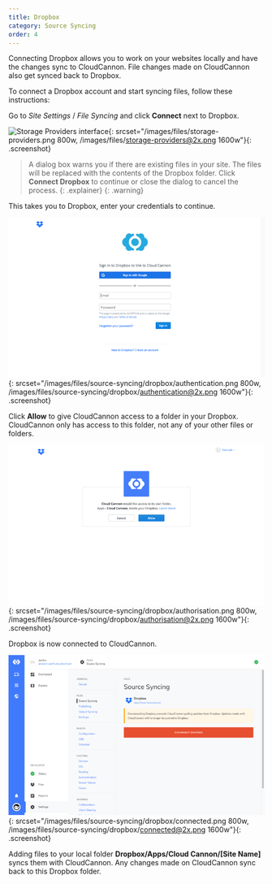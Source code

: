 ```yaml
---
title: Dropbox
category: Source Syncing
order: 4
---
```


Connecting Dropbox allows you to work on your websites locally and have the changes sync to CloudCannon. File changes made on CloudCannon also get synced back to Dropbox.

To connect a Dropbox account and start syncing files, follow these instructions:

Go to *Site Settings* / *File Syncing* and click **Connect** next to Dropbox.

![Storage Providers interface](/images/files/storage-providers.png){: srcset="/images/files/storage-providers.png 800w, /images/files/storage-providers@2x.png 1600w"}{: .screenshot}

> A dialog box warns you if there are existing files in your site. The files will be replaced with the contents of the Dropbox folder. Click **Connect Dropbox** to continue or close the dialog to cancel the process.
{: .explainer}
{: .warning}

This takes you to Dropbox, enter your credentials to continue.

![Dropbox authentication](/images/files/source-syncing/dropbox/authentication.png){: srcset="/images/files/source-syncing/dropbox/authentication.png 800w, /images/files/source-syncing/dropbox/authentication@2x.png 1600w"}{: .screenshot}

Click **Allow** to give CloudCannon access to a folder in your Dropbox. CloudCannon only has access to this folder, not any of your other files or folders.

![Dropbox authorisation](/images/files/source-syncing/dropbox/authorisation.png){: srcset="/images/files/source-syncing/dropbox/authorisation.png 800w, /images/files/source-syncing/dropbox/authorisation@2x.png 1600w"}{: .screenshot}

Dropbox is now connected to CloudCannon.

![Storage Providers interface with Dropbox connected](/images/files/source-syncing/dropbox/connected.png){: srcset="/images/files/source-syncing/dropbox/connected.png 800w, /images/files/source-syncing/dropbox/connected@2x.png 1600w"}{: .screenshot}

Adding files to your local folder **Dropbox/Apps/Cloud Cannon/[Site Name]** syncs them with CloudCannon. Any changes made on CloudCannon sync back to this Dropbox folder.
